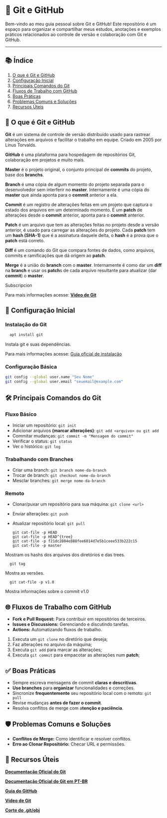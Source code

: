 # 🚀 Git e GitHub

Bem-vindo ao meu guia pessoal sobre Git e GitHub! Este repositório é um espaço para organizar e compartilhar meus estudos, anotações e exemplos práticos relacionados ao controle de versão e colaboração com Git e GitHub.

---

## 📚 Índice

1. [O que é Git e GitHub](#o-que-é-git-e-github)
2. [Configuração Inicial](#configuração-inicial)
3. [Principais Comandos do Git](#principais-comandos-do-git)
4. [Fluxos de Trabalho com GitHub](#fluxos-de-trabalho-com-github)
5. [Boas Práticas](#boas-práticas)
6. [Problemas Comuns e Soluções](#problemas-comuns-e-soluções)
7. [Recursos Úteis](#recursos-úteis)


## 🧐 O que é Git e GitHub

**Git** é um sistema de controle de versão distribuído usado para rastrear alterações em arquivos e facilitar o trabalho em equipe. Criado em 2005 por Linus Torvalds.

**GitHub** é uma plataforma para hospedagem de repositórios Git, colaboração em projetos e muito mais.

**Master** é o projeto original, o conjunto principal de **commits** do projeto, base dos **branchs**.

**Branch** é uma cópia de algum momento do projeto separada para o desenvolvedor sem interferir no **master**. Internamente é uma cópia do **master** que ainda aponta para o **commit** anterior a ela.

**Commit** é um registro de alterações feitas em um projeto que captura o estado dos arquivos em um determinado momento. É um **patch** de alterações desde o **commit** anterior, aponta para o **commit** anterior.

**Patch** é um arquivo que tem as alterações feitas no projeto desde a versão anterior, é usado para carregar as alterações do projeto. Cada **patch** tem um **hash (SHA-1)** que é a assinatura daquele delta, o **hash** é a prova que o **patch** está correto.

**Diff** é um comando do Git que compara fontes de dados, como arquivos, commits e ramificações que dá origem ao **patch**.

**Merge** é a união do **branch** com o **master**. Internamente é como dar um **diff** na **branch** e usar os **patch**s de cada arquivo resultante para atualizar (dar **commit**) o **master**.

Subscripcion 

Para mais informações acesse: [**Vídeo de Git**](https://youtu.be/6Czd1Yetaac?si=H7eOSQlWhTSD0PfM)


## 🔧 Configuração Inicial

### Instalação do Git
```Bash
  apt install git
```
Instala git e suas dependências.

Para mais informações acesse: [Guia oficial de instalação](https://git-scm.com/book/en/v2/Getting-Started-Installing-Git)

### Configuração Básica
```bash
git config --global user.name "Seu Nome"
git config --global user.email "seuemail@example.com"
```


## 🛠️ Principais Comandos do Git
### Fluxo Básico
- Iniciar um repositório: `git init`
- Adicionar arquivos **(marcar alterações)**: `git add <arquivo> ou git add`
- Commitar mudanças: `git commit -m "Mensagem do commit"`
- Verificar o status: `git status`
- Ver o histórico: `git log`

### Trabalhando com Branches
- Criar uma branch: `git branch nome-da-branch`
- Trocar de branch: `git checkout nome-da-branch`
- Mesclar branches: `git merge nome-da-branch`

### Remoto
- Clonar/puxar um repositório para sua máquina: `git clone <url>`
- Enviar alterações: `git push`
- Atualizar repositório local: `git pull`

      git cat-file -p HEAD
      git cat-file -p HEAD^{tree}
      git cat-file -p f21dc2804e888fee6014d7e5b1ceee533b222c15
      git cat-file -p master
Mostram os hashs dos arquivos dos diretórios e das trees.

      git tag
Mostra as versões.

      git cat-file -p v1.0
Mostra informações sobre o commit v1.0 


## 🌐 Fluxos de Trabalho com GitHub
- **Fork e Pull Request:** Para contribuir em repositórios de terceiros.
- **Issues e Discussions:** Gerenciando e discutindo tarefas.
- **Actions:** Automatizando fluxos de trabalho.

1. Executa um `git clone` no diretório que deseja;
2. Faz alterações no arquivo da máquina;
3. Executa `git add` para marcar as alterações;
4. Executa `git commit` para empacotar as alterações num **patch**;


## ✅ Boas Práticas
- Sempre escreva mensagens de commit **claras e descritivas**.
- **Use branches** para **organizar** funcionalidades e correções.
- Sincronize **frequentemente** seu repositório local com o remoto: ` git pull `
- Revise mudanças **antes de fazer o commit**.
- Resolva conflitos de merge com a**tenção e paciência**.


## 🛡️ Problemas Comuns e Soluções
- **Conflitos de Merge:** Como identificar e resolver conflitos.
- **Erro ao Clonar Repositório:** Checar URL e permissões.

## 🌟 Recursos Úteis
[**Documentação Oficial do Git**](https://git-scm.com/doc)

[**Documentação Oficial do Git em PT-BR**](https://git-scm.com/book/pt-br/v2/Come%c3%a7ando-Sobre-Controle-de-Vers%c3%a3o)

[**Guia do GitHub**](https://docs.github.com/pt)

[**Vídeo de Git**](https://youtu.be/6Czd1Yetaac?si=H7eOSQlWhTSD0PfM)



[**Corte do .git/obj**](https://youtube.com/clip/UgkxdbdLysxqglFwcK8ahZSO3Gkp2QUFTBNI?si=tkoNDcxbL1lW9t_m)
